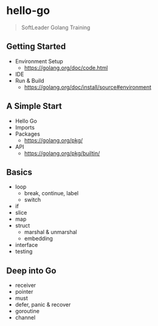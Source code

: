 # hello-go

> SoftLeader Golang Training

## Getting Started

- Environment Setup
  - https://golang.org/doc/code.html
- IDE
- Run & Build
  - https://golang.org/doc/install/source#environment
  
## A Simple Start

- Hello Go
- Imports
- Packages
  - https://golang.org/pkg/
- API
  - https://golang.org/pkg/builtin/
  
## Basics

- loop
  - break, continue, label
  - switch
- if 
- slice
- map
- struct
  - marshal & unmarshal
  - embedding
- interface
- testing

## Deep into Go

- receiver
- pointer
- must
- defer, panic & recover
- goroutine
- channel
